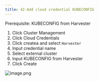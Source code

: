 ```yaml
---
title: 42-Add cloud credential KUBECONFIG	
---
```

Prerequisite: KUBECONFIG from Harvester
1. Click Cluster Management
1. Click Cloud Credentials
1. Click createa and select `Harvester`
1. Input credential name
1. Select external cluster
1. Input KUBECONFIG from Harvester
1. Click Create

![image.png](https://user-images.githubusercontent.com/83787952/134994316-30438401-b80f-47a9-bbe4-122bf0a2a69f.jpg)
